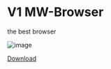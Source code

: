 # V1 MW-Browser

the best browser


![image](https://github.com/user-attachments/assets/66d0bcf0-918e-4576-9a45-9cc1b9d54cd5)


[Download](https://github.com/ManuelWestermeier/browser-v3/releases/)